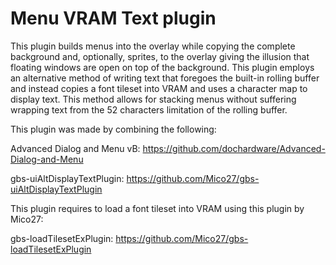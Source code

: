 # Menu VRAM Text plugin

This plugin builds menus into the overlay while copying the complete background and, optionally, sprites, to the overlay giving the illusion that floating windows are open on top of the background. This plugin employs an alternative method of writing text that foregoes the built-in rolling buffer and instead copies a font tileset into VRAM and uses a character map to display text. This method allows for stacking menus without suffering wrapping text from the 52 characters limitation of the rolling buffer.

This plugin was made by combining the following: 

Advanced Dialog and Menu vB: https://github.com/dochardware/Advanced-Dialog-and-Menu

gbs-uiAltDisplayTextPlugin: https://github.com/Mico27/gbs-uiAltDisplayTextPlugin


This plugin requires to load a font tileset into VRAM using this plugin by Mico27:

gbs-loadTilesetExPlugin: https://github.com/Mico27/gbs-loadTilesetExPlugin
